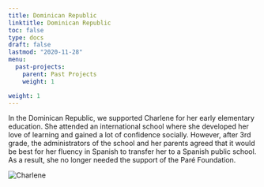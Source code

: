 ```yaml
---
title: Dominican Republic
linktitle: Dominican Republic
toc: false
type: docs
draft: false
lastmod: "2020-11-28"
menu:
  past-projects:
    parent: Past Projects
    weight: 1

weight: 1
---
```

In the Dominican Republic, we supported Charlene for her early elementary education. She attended an international school where she developed her love of learning and gained a lot of confidence socially. However, after 3rd grade, the administrators of the school and her parents agreed that it would be best for her fluency in Spanish to transfer her to a Spanish public school. As a result, she no longer needed the support of the Paré Foundation.

![Charlene](/img/Dominican_Republic/Charlene.jpg)
